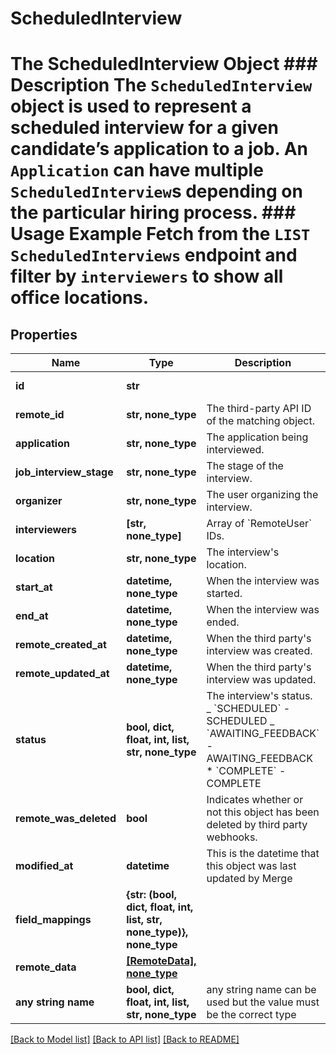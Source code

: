 # ScheduledInterview

# The ScheduledInterview Object ### Description The `ScheduledInterview` object is used to represent a scheduled interview for a given candidate’s application to a job. An `Application` can have multiple `ScheduledInterview`s depending on the particular hiring process. ### Usage Example Fetch from the `LIST ScheduledInterviews` endpoint and filter by `interviewers` to show all office locations.

## Properties

| Name                    | Type                                                                 | Description                                                                                                                                            | Notes                 |
| ----------------------- | -------------------------------------------------------------------- | ------------------------------------------------------------------------------------------------------------------------------------------------------ | --------------------- |
| **id**                  | **str**                                                              |                                                                                                                                                        | [optional] [readonly] |
| **remote_id**           | **str, none_type**                                                   | The third-party API ID of the matching object.                                                                                                         | [optional]            |
| **application**         | **str, none_type**                                                   | The application being interviewed.                                                                                                                     | [optional]            |
| **job_interview_stage** | **str, none_type**                                                   | The stage of the interview.                                                                                                                            | [optional]            |
| **organizer**           | **str, none_type**                                                   | The user organizing the interview.                                                                                                                     | [optional]            |
| **interviewers**        | **[str, none_type]**                                                 | Array of &#x60;RemoteUser&#x60; IDs.                                                                                                                   | [optional]            |
| **location**            | **str, none_type**                                                   | The interview&#39;s location.                                                                                                                          | [optional]            |
| **start_at**            | **datetime, none_type**                                              | When the interview was started.                                                                                                                        | [optional]            |
| **end_at**              | **datetime, none_type**                                              | When the interview was ended.                                                                                                                          | [optional]            |
| **remote_created_at**   | **datetime, none_type**                                              | When the third party&#39;s interview was created.                                                                                                      | [optional]            |
| **remote_updated_at**   | **datetime, none_type**                                              | When the third party&#39;s interview was updated.                                                                                                      | [optional]            |
| **status**              | **bool, dict, float, int, list, str, none_type**                     | The interview&#39;s status. _ &#x60;SCHEDULED&#x60; - SCHEDULED _ &#x60;AWAITING_FEEDBACK&#x60; - AWAITING_FEEDBACK \* &#x60;COMPLETE&#x60; - COMPLETE | [optional]            |
| **remote_was_deleted**  | **bool**                                                             | Indicates whether or not this object has been deleted by third party webhooks.                                                                         | [optional] [readonly] |
| **modified_at**         | **datetime**                                                         | This is the datetime that this object was last updated by Merge                                                                                        | [optional] [readonly] |
| **field_mappings**      | **{str: (bool, dict, float, int, list, str, none_type)}, none_type** |                                                                                                                                                        | [optional] [readonly] |
| **remote_data**         | [**[RemoteData], none_type**](RemoteData.md)                         |                                                                                                                                                        | [optional] [readonly] |
| **any string name**     | **bool, dict, float, int, list, str, none_type**                     | any string name can be used but the value must be the correct type                                                                                     | [optional]            |

[[Back to Model list]](../README.md#documentation-for-models) [[Back to API list]](../README.md#documentation-for-api-endpoints) [[Back to README]](../README.md)
